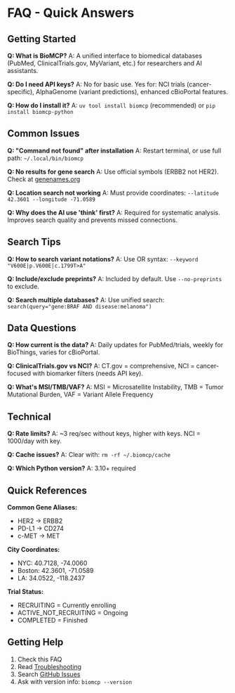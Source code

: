 # FAQ - Quick Answers

## Getting Started

**Q: What is BioMCP?**
A: A unified interface to biomedical databases (PubMed, ClinicalTrials.gov, MyVariant, etc.) for researchers and AI assistants.

**Q: Do I need API keys?**
A: No for basic use. Yes for: NCI trials (cancer-specific), AlphaGenome (variant predictions), enhanced cBioPortal features.

**Q: How do I install it?**
A: `uv tool install biomcp` (recommended) or `pip install biomcp-python`

## Common Issues

**Q: "Command not found" after installation**
A: Restart terminal, or use full path: `~/.local/bin/biomcp`

**Q: No results for gene search**
A: Use official symbols (ERBB2 not HER2). Check at [genenames.org](https://www.genenames.org)

**Q: Location search not working**
A: Must provide coordinates: `--latitude 42.3601 --longitude -71.0589`

**Q: Why does the AI use 'think' first?**
A: Required for systematic analysis. Improves search quality and prevents missed connections.

## Search Tips

**Q: How to search variant notations?**
A: Use OR syntax: `--keyword "V600E|p.V600E|c.1799T>A"`

**Q: Include/exclude preprints?**
A: Included by default. Use `--no-preprints` to exclude.

**Q: Search multiple databases?**
A: Use unified search: `search(query="gene:BRAF AND disease:melanoma")`

## Data Questions

**Q: How current is the data?**
A: Daily updates for PubMed/trials, weekly for BioThings, varies for cBioPortal.

**Q: ClinicalTrials.gov vs NCI?**
A: CT.gov = comprehensive, NCI = cancer-focused with biomarker filters (needs API key).

**Q: What's MSI/TMB/VAF?**
A: MSI = Microsatellite Instability, TMB = Tumor Mutational Burden, VAF = Variant Allele Frequency

## Technical

**Q: Rate limits?**
A: ~3 req/sec without keys, higher with keys. NCI = 1000/day with key.

**Q: Cache issues?**
A: Clear with: `rm -rf ~/.biomcp/cache`

**Q: Which Python version?**
A: 3.10+ required

## Quick References

**Common Gene Aliases:**

- HER2 → ERBB2
- PD-L1 → CD274
- c-MET → MET

**City Coordinates:**

- NYC: 40.7128, -74.0060
- Boston: 42.3601, -71.0589
- LA: 34.0522, -118.2437

**Trial Status:**

- RECRUITING = Currently enrolling
- ACTIVE_NOT_RECRUITING = Ongoing
- COMPLETED = Finished

## Getting Help

1. Check this FAQ
2. Read [Troubleshooting](troubleshooting.md)
3. Search [GitHub Issues](https://github.com/genomoncology/biomcp/issues)
4. Ask with version info: `biomcp --version`
